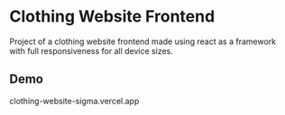 
# Clothing Website Frontend
Project of a clothing website frontend made using react as a framework with full responsiveness for all device sizes.

## Demo

clothing-website-sigma.vercel.app
